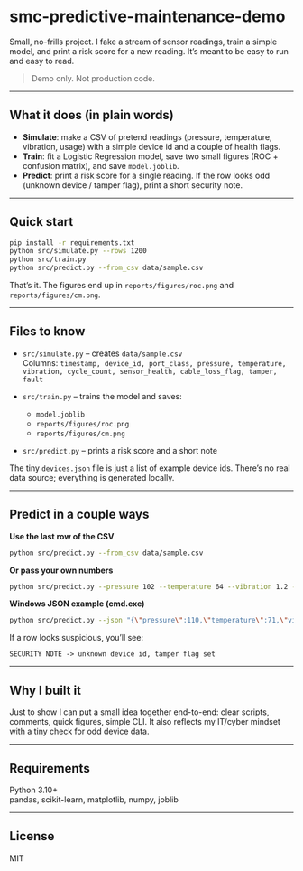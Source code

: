 # smc-predictive-maintenance-demo

Small, no-frills project. I fake a stream of sensor readings, train a simple model, and print a risk score for a new reading. It’s meant to be easy to run and easy to read.

> Demo only. Not production code.

---

## What it does (in plain words)

- **Simulate**: make a CSV of pretend readings (pressure, temperature, vibration, usage) with a simple device id and a couple of health flags.
- **Train**: fit a Logistic Regression model, save two small figures (ROC + confusion matrix), and save `model.joblib`.
- **Predict**: print a risk score for a single reading. If the row looks odd (unknown device / tamper flag), print a short security note.

---

## Quick start

```bash
pip install -r requirements.txt
python src/simulate.py --rows 1200
python src/train.py
python src/predict.py --from_csv data/sample.csv
```

That’s it. The figures end up in `reports/figures/roc.png` and `reports/figures/cm.png`.

---

## Files to know

- `src/simulate.py` – creates `data/sample.csv`  
  Columns: `timestamp, device_id, port_class, pressure, temperature, vibration, cycle_count, sensor_health, cable_loss_flag, tamper, fault`

- `src/train.py` – trains the model and saves:
  - `model.joblib`
  - `reports/figures/roc.png`
  - `reports/figures/cm.png`

- `src/predict.py` – prints a risk score and a short note

The tiny `devices.json` file is just a list of example device ids. There’s no real data source; everything is generated locally.

---

## Predict in a couple ways

**Use the last row of the CSV**
```bash
python src/predict.py --from_csv data/sample.csv
```

**Or pass your own numbers**
```bash
python src/predict.py --pressure 102 --temperature 64 --vibration 1.2 --cycle_count 1500
```

**Windows JSON example (cmd.exe)**
```bash
python src/predict.py --json "{\"pressure\":110,\"temperature\":71,\"vibration\":1.6,\"cycle_count\":4200,\"device_id\":\"UNKNOWN-777\",\"tamper\":1}"
```

If a row looks suspicious, you’ll see:
```
SECURITY NOTE -> unknown device id, tamper flag set
```

---

## Why I built it

Just to show I can put a small idea together end-to-end: clear scripts, comments, quick figures, simple CLI. It also reflects my IT/cyber mindset with a tiny check for odd device data.

---

## Requirements

Python 3.10+  
pandas, scikit-learn, matplotlib, numpy, joblib

---

## License

MIT
